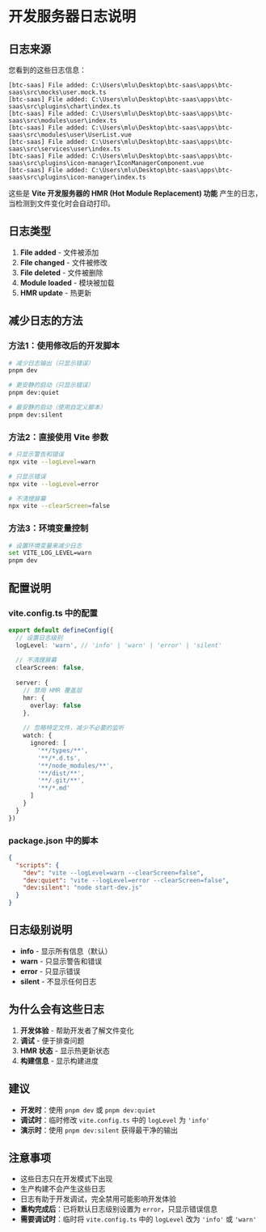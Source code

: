 # 开发服务器日志说明

## 日志来源

您看到的这些日志信息：
```
[btc-saas] File added: C:\Users\mlu\Desktop\btc-saas\apps\btc-saas\src\mocks\user.mock.ts
[btc-saas] File added: C:\Users\mlu\Desktop\btc-saas\apps\btc-saas\src\plugins\chart\index.ts
[btc-saas] File added: C:\Users\mlu\Desktop\btc-saas\apps\btc-saas\src\modules\user\index.ts
[btc-saas] File added: C:\Users\mlu\Desktop\btc-saas\apps\btc-saas\src\modules\user\UserList.vue
[btc-saas] File added: C:\Users\mlu\Desktop\btc-saas\apps\btc-saas\src\services\user\index.ts
[btc-saas] File added: C:\Users\mlu\Desktop\btc-saas\apps\btc-saas\src\plugins\icon-manager\IconManagerComponent.vue
[btc-saas] File added: C:\Users\mlu\Desktop\btc-saas\apps\btc-saas\src\plugins\icon-manager\index.ts
```

这些是 **Vite 开发服务器的 HMR (Hot Module Replacement) 功能** 产生的日志，当检测到文件变化时会自动打印。

## 日志类型

1. **File added** - 文件被添加
2. **File changed** - 文件被修改
3. **File deleted** - 文件被删除
4. **Module loaded** - 模块被加载
5. **HMR update** - 热更新

## 减少日志的方法

### 方法1：使用修改后的开发脚本

```bash
# 减少日志输出（只显示错误）
pnpm dev

# 更安静的启动（只显示错误）
pnpm dev:quiet

# 最安静的启动（使用自定义脚本）
pnpm dev:silent
```

### 方法2：直接使用 Vite 参数

```bash
# 只显示警告和错误
npx vite --logLevel=warn

# 只显示错误
npx vite --logLevel=error

# 不清理屏幕
npx vite --clearScreen=false
```

### 方法3：环境变量控制

```bash
# 设置环境变量来减少日志
set VITE_LOG_LEVEL=warn
pnpm dev
```

## 配置说明

### vite.config.ts 中的配置

```typescript
export default defineConfig({
  // 设置日志级别
  logLevel: 'warn', // 'info' | 'warn' | 'error' | 'silent'
  
  // 不清理屏幕
  clearScreen: false,
  
  server: {
    // 禁用 HMR 覆盖层
    hmr: {
      overlay: false
    },
    
    // 忽略特定文件，减少不必要的监听
    watch: {
      ignored: [
        '**/types/**',
        '**/*.d.ts',
        '**/node_modules/**',
        '**/dist/**',
        '**/.git/**',
        '**/*.md'
      ]
    }
  }
})
```

### package.json 中的脚本

```json
{
  "scripts": {
    "dev": "vite --logLevel=warn --clearScreen=false",
    "dev:quiet": "vite --logLevel=error --clearScreen=false",
    "dev:silent": "node start-dev.js"
  }
}
```

## 日志级别说明

- **info** - 显示所有信息（默认）
- **warn** - 只显示警告和错误
- **error** - 只显示错误
- **silent** - 不显示任何日志

## 为什么会有这些日志

1. **开发体验** - 帮助开发者了解文件变化
2. **调试** - 便于排查问题
3. **HMR 状态** - 显示热更新状态
4. **构建信息** - 显示构建进度

## 建议

- **开发时**：使用 `pnpm dev` 或 `pnpm dev:quiet`
- **调试时**：临时修改 `vite.config.ts` 中的 `logLevel` 为 `'info'`
- **演示时**：使用 `pnpm dev:silent` 获得最干净的输出

## 注意事项

- 这些日志只在开发模式下出现
- 生产构建不会产生这些日志
- 日志有助于开发调试，完全禁用可能影响开发体验
- **重构完成后**：已将默认日志级别设置为 `error`，只显示错误信息
- **需要调试时**：临时将 `vite.config.ts` 中的 `logLevel` 改为 `'info'` 或 `'warn'`
